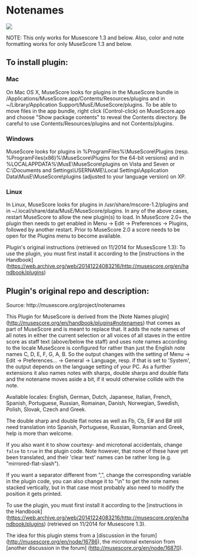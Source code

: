 <h1>Notenames</h1>

<img src="http://content.screencast.com/users/andresn/folders/Jing/media/18eed7ad-a2dc-4216-97ed-dd2f6dead3df/00000137.png"/>

NOTE: This only works for Musescore 1.3 and below. Also, color and note formatting works for only MuseScore 1.3 and below.

<h2>To install plugin:</h2>

<h3>Mac</h3>
On Mac OS X, MuseScore looks for plugins in the MuseScore bundle in /Applications/MuseScore.app/Contents/Resources/plugins and in ~/Library/Application Support/MusE/MuseScore/plugins. To be able to move files in the app bundle, right click (Control-click) on MuseScore.app and choose "Show package contents" to reveal the Contents directory. Be careful to use Contents/Resources/plugins and not Contents/plugins.

<h3>Windows</h3>
MuseScore looks for plugins in %ProgramFiles%\MuseScore\Plugins (resp. %ProgramFiles(x86)%\MuseScore\Plugins for the 64-bit versions) and in %LOCALAPPDATA%\MusE\MuseScore\plugins on Vista and Seven or C:\Documents and Settings\USERNAME\Local Settings\Application Data\MusE\MuseScore\plugins (adjusted to your language version) on XP.

<h3>Linux</h3>
In Linux, MuseScore looks for plugins in /usr/share/mscore-1.2/plugins and in ~/.local/share/data/MusE/MuseScore/plugins.
In any of the above cases, restart MuseScore to allow the new plugin(s) to load.
In MuseScore 2.0+ the plugin then needs to get enabled in Menu -> Edit -> Preferences -> Plugins, followed by another restart.
Prior to MuseScore 2.0 a score needs to be open for the Plugins menu to become available.

Plugin's original instructions (retrieved on 11/2014 for MusesScore 1.3):
To use the plugin, you must first install it according to the [instructions in the Handbook] (https://web.archive.org/web/20141224083216/http://musescore.org/en/handbook/plugins)

<h2>Plugin's original repo and description:</h2>
Source: http://musescore.org/project/notenames

This Plugin for MuseScore is derived from the [Note Names plugin] (http://musescore.org/en/handbook/plugins#notenames) that comes as part of MuseScore and is meant to replace that.
It adds the note names of all notes in either the current selection or all voices of all staves in the entire score as staff text (above/below the staff) and uses note names according to the locale MuseScore is configured for rather than just the English note names C, D, E, F, G, A, B.
So the output changes with the setting of Menu -> Edit -> Preferences... -> General -> Language, resp. if that is set to 'System', the output depends on the language setting of your PC.
As a further extensions it also names notes with sharps, double sharps and double flats and the notename moves aside a bit, if it would otherwise collide with the note.

Available locales: English, German, Dutch, Japanese, Italian, French, Spanish, Portuguese, Russian, Romainan, Danish, Norwegian, Swedish, Polish, Slovak, Czech and Greek.

The double sharp and double flat notes as well as Fb, Cb, E# and B# still need translation into Spanish, Portuguese, Russian, Romanian and Greek, help is more than welcome.

If you also want it to show courtesy- and microtonal accidentals, change `false` to `true` in the plugin code. Note however, that none of these have yet been translated, and their 'clear text' names can be rather long (e.g. "mirrored-flat-slash").

If you want a separator different from ",", change the corresponding variable in the plugin code, you can also change it to "\n" to get the note names stacked vertically, but in that case most probably also need to modify the position it gets printed.

To use the plugin, you must first install it according to the [instructions in the Handbook] (https://web.archive.org/web/20141224083216/http://musescore.org/en/handbook/plugins) (retrieved on 11/2014 for Musescore 1.3).

The idea for this plugin stems from a [discussion in the forum] (http://musescore.org/en/node/16786), the microtonal extension from [another discussion in the forum] (http://musescore.org/en/node/16870).

